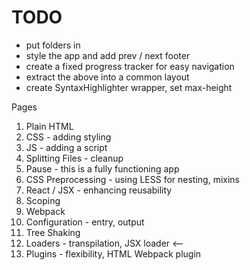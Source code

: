 # TODO

- put folders in
- style the app and add prev / next footer
- create a fixed progress tracker for easy navigation
- extract the above into a common layout
- create SyntaxHighlighter wrapper, set max-height

Pages

1. Plain HTML
2. CSS - adding styling
3. JS - adding a script
4. Splitting Files - cleanup
5. Pause - this is a fully functioning app
6. CSS Preprocessing - using LESS for nesting, mixins
7. React / JSX - enhancing reusability
8. Scoping
9. Webpack
10. Configuration - entry, output
11. Tree Shaking
12. Loaders - transpilation, JSX loader <--
13. Plugins - flexibility, HTML Webpack plugin
